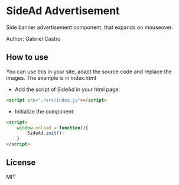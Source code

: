 # SideAd Advertisement

Side banner advertisement component, that expands on mouseover.

Author: Gabriel Castro

## How to use

You can use this in your site, adapt the source code and replace the images. The example is in index.html

- Add the script of SideAd in your html page:

```html
<script src="./src/index.js"></script>
```

- Initialize the component:

```html
<script>
    window.onload = function(){
        SideAd.init();
    }
</script>
```

## License

MIT